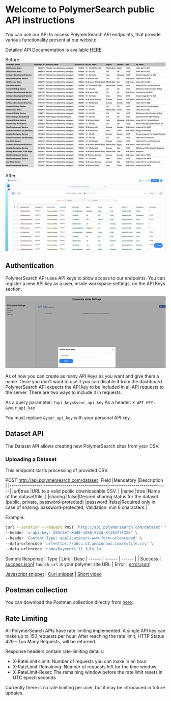 # Welcome to PolymerSearch public API instructions

You can use our API to access PolymerSearch API endpoints, that provide various functionality present at our website.

Detailed API Documentation is available [HERE](https://apidocs.polymersearch.com/).

Before
![Raw CSV](https://github.com/PolymerSearch/api-instructions/blob/master/assets/raw_csv.png?raw=true)

After
![Polymer App](https://github.com/PolymerSearch/api-instructions/blob/master/assets/polymer_app.png?raw=true)

## Authentication

PolymerSearch API uses API keys to allow access to our endpoints. You can register a new API key as a user, inside workspace settings, on the API Keys section.

![Creating an API key](https://github.com/PolymerSearch/api-instructions/blob/master/assets/api_key_management.png?raw=true)

As of now you can create as many API Keys as you want and give them a name. Once you don't want to use it you can disable it from the dashboard. PolymerSearch API expects the API key to be included in all API requests to the server. There are two ways to include it in requests:

As a query parameter:  `?api_key=&your_api_key`
As a header:  `X-API-KEY: &your_api_key`

You must replace `&your_api_key` with your personal API key.

## Dataset API

The Dataset API allows creating new PolymerSearch sites from your CSV.

### Uploading a Dataset

This endpoint starts processing of provided CSV.

POST http://api.polymersearch.com/dataset
|Field                |Mendatory                          |Description                         |
|----------------|-------------------------------|-----------------------------|
|url|true           |URL to a valid public downloadable CSV.            |
|name          |true           |Name of the dataset/file.            |
|sharing          |false|Desired sharing status for the dataset (public, private, password-protected)
|password          |false|Required only in case of sharing: password-protected, Validation: min 6 characters.|

Example: 
```sh
curl --location --request POST 'http://api.polymersearch.com/dataset' \
--header 'x-api-key: XXXc8ef-Xdd9-4XX6-X72d-X119377fXXX' \
--header 'Content-Type: application/x-www-form-urlencoded' \
--data-urlencode 'url=https://abcc.s3.amazonaws.com/myfile.csv' \
--data-urlencode 'name=Payments 11 July 1a'
```
Sample Response
| Type | Link | Desc
| ------ | ------ | ------ | 
| Success | [success.json](response/success.json)| `launch_url` is your polymer site URL
| Error | [error.json](response/error.json)|

[Javascript snippet](javascript.js) |
[Curl snippet](curl_sample.sh) |
[Short video](assets/dataset-api.mp4)

## Postman collection

You can download the Postman collection directly from [here](PolymerSearch-postman.json).


## Rate Limiting
All PolymerSearch APIs have rate limiting implemented. A single API key can make up to 150 requests per hour. After reaching the rate limit, HTTP Status 429 - Too Many Requests, will be returned.

Response headers contain rate-limiting details:

-   X-RateLimit-Limit: Number of requests you can make in an hour
-   X-RateLimit-Remaining: Number of requests left for the time window
-   X-RateLimit-Reset: The remaining window before the rate limit resets in UTC epoch seconds

Currently there is no rate limiting per user, but it may be introduced in future updates.